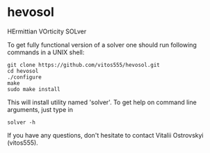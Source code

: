 # hevosol
HErmittian VOrticity SOLver

To get fully functional version of a solver one should run following commands in a UNIX shell:
```
git clone https://github.com/vitos555/hevosol.git
cd hevosol
./configure
make
sudo make install
```
This will install utility named 'solver'. To get help on command line arguments, just type in
```
solver -h
```
If you have any questions, don't hesitate to contact Vitalii Ostrovskyi (vitos555).
